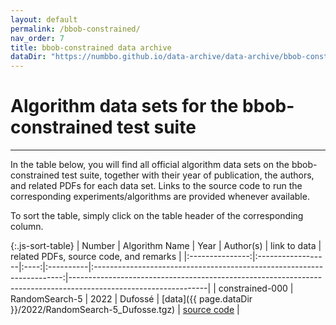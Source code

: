 ```yaml
---
layout: default
permalink: /bbob-constrained/
nav_order: 7
title: bbob-constrained data archive
dataDir: "https://numbbo.github.io/data-archive/data-archive/bbob-constrained/"
---
```


# Algorithm data sets for the bbob-constrained test suite  #
---

<!-- Make tables sortable -->
<script type="text/javascript" src="{{site.baseurl}}/sort-table.js"></script>

In the table below, you will find all official algorithm data sets on the bbob-constrained test suite, 
together with their year of publication, the authors, and related PDFs for each data set. Links to the 
source code to run the corresponding experiments/algorithms are provided whenever available.

To sort the table, simply click on the table header of the corresponding column.


{:.js-sort-table}
|     Number      |   Algorithm Name  | Year | Author(s) |                        link to data                                    | related PDFs, source code, and remarks                                                                         |
|:---------------:|:------------------|:----:|:----------|:----------------------------------------------------------------------:|----------------------------------------------------------------------------------------------------------------|
| constrained-000 | RandomSearch-5    | 2022 | Dufossé   | [data]({{ page.dataDir }}/2022/RandomSearch-5_Dufosse.tgz)             | [source code](https://github.com/numbbo/coco/blob/master/code-experiments/build/python/example_experiment2.py) |



<link rel="stylesheet" href="{{ '/assets/css/custom.css' | relative_url }}"/>
